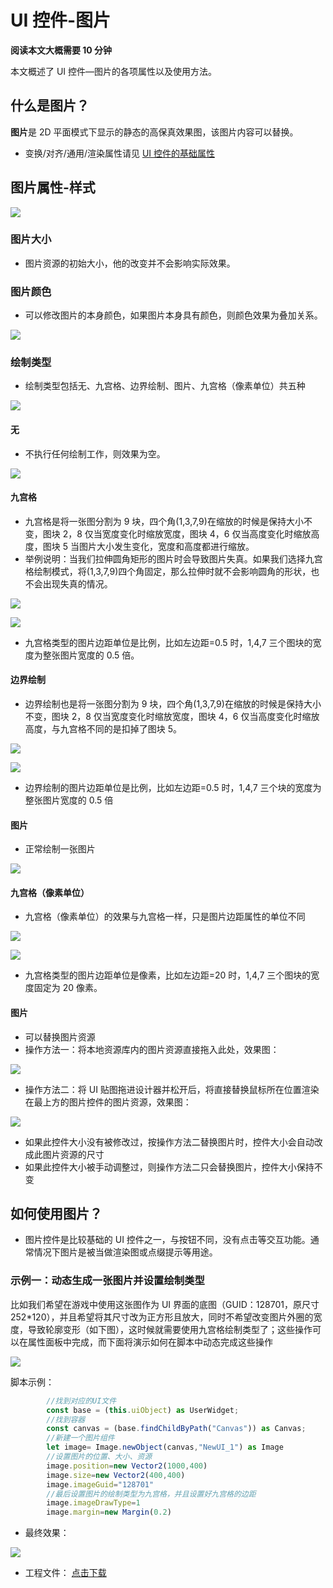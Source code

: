 # UI 控件-图片

**阅读本文大概需要 10 分钟**

本文概述了 UI 控件—图片的各项属性以及使用方法。

## 什么是图片？

**图片**是 2D 平面模式下显示的静态的高保真效果图，该图片内容可以替换。

- 变换/对齐/通用/渲染属性请见 [UI 控件的基础属性](https://docs.ark.online/UI/UIWidget-BaseProperties.html)

## 图片属性-样式

![](https://wstatic-a1.233leyuan.com/productdocs/static/boxcnOZaMDsHZ10veG8iHNcCDpT.png)

### 图片大小

- 图片资源的初始大小，他的改变并不会影响实际效果。

### 图片颜色

- 可以修改图片的本身颜色，如果图片本身具有颜色，则颜色效果为叠加关系。

![](https://wstatic-a1.233leyuan.com/productdocs/static/boxcnIZfL4nenJR3rktSUQMXxSb.gif)

### 绘制类型

- 绘制类型包括无、九宫格、边界绘制、图片、九宫格（像素单位）共五种

![](https://wstatic-a1.233leyuan.com/productdocs/static/boxcncdWvlVMuyxTQz6U6HMvyZc.png)

#### 无

- 不执行任何绘制工作，则效果为空。

![](https://wstatic-a1.233leyuan.com/productdocs/static/boxcnPlC9fvxqpqwOaYNgAv08nl.png)

#### 九宫格

- 九宫格是将一张图分割为 9 块，四个角(1,3,7,9)在缩放的时候是保持大小不变，图块 2，8 仅当宽度变化时缩放宽度，图块 4，6 仅当高度变化时缩放高度，图块 5 当图片大小发生变化，宽度和高度都进行缩放。
- 举例说明：当我们拉伸圆角矩形的图片时会导致图片失真。如果我们选择九宫格绘制模式，将(1,3,7,9)四个角固定，那么拉伸时就不会影响圆角的形状，也不会出现失真的情况。

![](https://wstatic-a1.233leyuan.com/productdocs/static/boxcntXXS7j4CjHQSm66qHLyMqg.png)

![](https://wstatic-a1.233leyuan.com/productdocs/static/boxcnF3IE9MRte9942zfCXmMvXb.png)

- 九宫格类型的图片边距单位是比例，比如左边距=0.5 时，1,4,7 三个图块的宽度为整张图片宽度的 0.5 倍。

#### 边界绘制

- 边界绘制也是将一张图分割为 9 块，四个角(1,3,7,9)在缩放的时候是保持大小不变，图块 2，8 仅当宽度变化时缩放宽度，图块 4，6 仅当高度变化时缩放高度，与九宫格不同的是扣掉了图块 5。

![](https://wstatic-a1.233leyuan.com/productdocs/static/boxcntHX3cpLb0hqV8bwGMxSMnf.png)

![](https://wstatic-a1.233leyuan.com/productdocs/static/boxcnZeYCHYYFXmuOAcO5NSfTyb.png)

- 边界绘制的图片边距单位是比例，比如左边距=0.5 时，1,4,7 三个块的宽度为整张图片宽度的 0.5 倍

#### 图片

- 正常绘制一张图片

![](https://wstatic-a1.233leyuan.com/productdocs/static/boxcnCG6OG8ZLNMCowBElsZU7xb.png)

#### 九宫格（像素单位）

- 九宫格（像素单位）的效果与九宫格一样，只是图片边距属性的单位不同

![](https://wstatic-a1.233leyuan.com/productdocs/static/boxcnjlhXYLYHs7CFEkFHH8dfTf.png)

![](https://wstatic-a1.233leyuan.com/productdocs/static/boxcneeEZ06sjfi7CNMktrqZcIb.png)

- 九宫格类型的图片边距单位是像素，比如左边距=20 时，1,4,7 三个图块的宽度固定为 20 像素。

#### 图片

- 可以替换图片资源
- 操作方法一：将本地资源库内的图片资源直接拖入此处，效果图：

![](https://wstatic-a1.233leyuan.com/productdocs/static/boxcnk88sZUdxcdslYWlWaIJrYd.gif)

- 操作方法二：将 UI 贴图拖进设计器并松开后，将直接替换鼠标所在位置渲染在最上方的图片控件的图片资源，效果图：

![](https://wstatic-a1.233leyuan.com/productdocs/static/boxcn82TMZtBhsee6ByNoG8wahd.gif)
- 如果此控件大小没有被修改过，按操作方法二替换图片时，控件大小会自动改成此图片资源的尺寸
- 如果此控件大小被手动调整过，则操作方法二只会替换图片，控件大小保持不变

## 如何使用图片？

- 图片控件是比较基础的 UI 控件之一，与按钮不同，没有点击等交互功能。通常情况下图片是被当做渲染图或点缀提示等用途。

### 示例一：动态生成一张图片并设置绘制类型

比如我们希望在游戏中使用这张图作为 UI 界面的底图（GUID：128701，原尺寸 252*120），并且希望将其尺寸改为正方形且放大，同时不希望改变图片外圈的宽度，导致轮廓变形（如下图），这时候就需要使用九宫格绘制类型了；这些操作可以在属性面板中完成，而下面将演示如何在脚本中动态完成这些操作

![](https://wstatic-a1.233leyuan.com/productdocs/static/boxcnzjzd76fH7lYS6cfxoLX0Cb.png)

脚本示例：

```ts
		//找到对应的UI文件
		const base = (this.uiObject) as UserWidget;
		//找到容器
		const canvas = (base.findChildByPath("Canvas")) as Canvas; 
		//新建一个图片组件
		let image= Image.newObject(canvas,"NewUI_1") as Image
		//设置图片的位置、大小、资源
		image.position=new Vector2(1000,400)
		image.size=new Vector2(400,400)
		image.imageGuid="128701"
		//最后设置图片的绘制类型为九宫格，并且设置好九宫格的边距
		image.imageDrawType=1
		image.margin=new Margin(0.2)
```

- 最终效果：

![](https://wstatic-a1.233leyuan.com/productdocs/static/boxcnwwT0YO3QdL4dHWpjSMNLkf.png)

- 工程文件：  [点击下载](https://cdn.233xyx.com/online/cCvvRYZhTosS1694498904051.7z)
